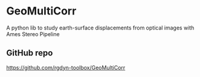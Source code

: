 # GeoMultiCorr
A python lib to study earth-surface displacements from optical images with Ames Stereo Pipeline

## GitHub repo
https://github.com/rgdyn-toolbox/GeoMultiCorr